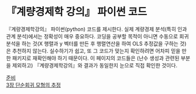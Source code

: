 # 『계량경제학 강의』 파이썬 코드

『계량경제학강의』 파이썬(python) 코드를 제시한다. 실제 계량경제
분석(특히 인과관계 분석)에서는 정확성이 매우 중요하다. 코딩을 공부할
목적이 아니면 수동으로 회귀분석을 하는 것(X 행렬과 y 벡터를 만든 후
행렬연산을 하여 OLS 추정값을 구하는 것)은 추천하지 않는다. 실수하기가
쉽고, 또 그 코드가 맞는지 확인하려면 어차피 믿을 만한 패키지로
재확인해야 하기 때문이다. 이 페이지의 코드들은 (난수 생성과 관련된
부분을 제외하고) 『계량경제학강의』와 결과가 동일한지 눈으로 직접
확인한 것이다.

[준비](00.md)<br />
[3장 단순회귀 모형의 추정](03.ipynb)<br />
